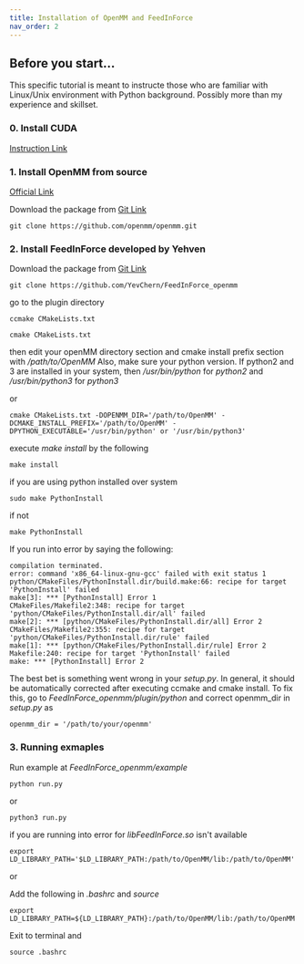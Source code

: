 ```yaml
---
title: Installation of OpenMM and FeedInForce
nav_order: 2
---
```


## Before you start... 
This specific tutorial is meant to instructe those who are familiar with Linux/Unix environment with Python background. 
Possibly more than my experience and skillset. 

### 0. Install CUDA 
[Instruction Link](https://medium.com/@exesse/cuda-10-1-installation-on-ubuntu-18-04-lts-d04f89287130)

### 1. Install OpenMM from source 
[Official Link](http://docs.openmm.org/7.0.0/userguide/library.html#compiling-openmm-from-source-code)

Download the package from [Git Link](https://github.com/openmm/openmm.git)

    git clone https://github.com/openmm/openmm.git

### 2. Install FeedInForce developed by Yehven 

Download the package from [Git Link](https://github.com/YevChern/FeedInForce_openmm)

    git clone https://github.com/YevChern/FeedInForce_openmm

go to the plugin directory 

    ccmake CMakeLists.txt 
    
    cmake CMakeLists.txt

then edit your openMM directory section and cmake install prefix section with */path/to/OpenMM*
Also, make sure your python version. 
If python2 and 3 are installed in your system, then */usr/bin/python* for *python2* and */usr/bin/python3* for *python3*

or 

    cmake CMakeLists.txt -DOPENMM_DIR='/path/to/OpenMM' -DCMAKE_INSTALL_PREFIX='/path/to/OpenMM' -DPYTHON_EXECUTABLE='/usr/bin/python' or '/usr/bin/python3'

execute *make install* by the following 

    make install 

if you are using python installed over system 

    sudo make PythonInstall 

if not 

    make PythonInstall 
    
If you run into error by saying the following:

    compilation terminated.
    error: command 'x86_64-linux-gnu-gcc' failed with exit status 1
    python/CMakeFiles/PythonInstall.dir/build.make:66: recipe for target 'PythonInstall' failed
    make[3]: *** [PythonInstall] Error 1
    CMakeFiles/Makefile2:348: recipe for target 'python/CMakeFiles/PythonInstall.dir/all' failed
    make[2]: *** [python/CMakeFiles/PythonInstall.dir/all] Error 2
    CMakeFiles/Makefile2:355: recipe for target 'python/CMakeFiles/PythonInstall.dir/rule' failed
    make[1]: *** [python/CMakeFiles/PythonInstall.dir/rule] Error 2
    Makefile:240: recipe for target 'PythonInstall' failed
    make: *** [PythonInstall] Error 2
    
The best bet is something went wrong in your *setup.py*. 
In general, it should be automatically corrected after executing ccmake and cmake install. 
To fix this, go to *FeedInForce_openmm/plugin/python* and correct openmm_dir in *setup.py* as 

    openmm_dir = '/path/to/your/openmm'

### 3. Running exmaples

Run example at *FeedInForce_openmm/example* 

    python run.py

or 

    python3 run.py 

if you are running into error for *libFeedInForce.so* isn't available 

    export LD_LIBRARY_PATH='$LD_LIBRARY_PATH:/path/to/OpenMM/lib:/path/to/OpenMM'

or 

Add the following in *.bashrc* and *source*

    export LD_LIBRARY_PATH=${LD_LIBRARY_PATH}:/path/to/OpenMM/lib:/path/to/OpenMM

Exit to terminal and 

    source .bashrc